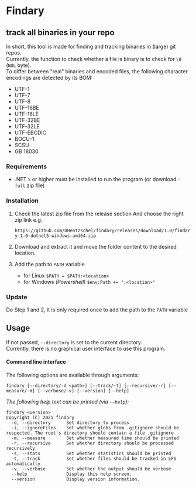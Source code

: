 # Findary
## track all binaries in your repo
In short, this tool is made for finding and tracking binaries in (large) git repos.  
Currently, the function to check whether a file is binary is to check for `\0` (`NUL` byte).  
To differ between "real" binaries and encoded files, the following character encodings are detected by its BOM:

  - UTF-1
  - UTF-7
  - UTF-8
  - UTF-16BE
  - UTF-16LE
  - UTF-32BE
  - UTF-32LE
  - UTF-EBCDIC
  - BOCU-1
  - SCSU
  - GB 18030
  

### Requirements  

- .NET `5` or higher must be installed to run the program (or download `-full` zip file)

### Installation
1. Check the latest zip file from the release section  And choose the right zip link e.g.  
  
    `https://github.com/DHentzschel/findary/releases/download/1.0/findary-1.0-dotnet5-windows-amd64.zip`
  
2. Download and extract it and move the folder content to the desired location.  
3. Add the path to `PATH` variable

    - for Linux `$PATH = $PATH:<location>`
    - for Windows _(Powershell)_ `$env:Path += ";<location>" `
 
### Update
Do Step 1 and 2, it is only required once to add the path to the `PATH` variable

## Usage
If not passed, `--directory` is set to the current directory.  
Currently, there is no graphical user interface to use this program.

#### Command line interface
The following options are available through arguments:  

`findary [--directory/-d <path>] [--track/-t] [--recursive/-r] [--measure/-m] [--verbose/-v] [--version] [--help]`


*The following help text can be printed (via `--help`):*  

    findary <version>
    Copyright (C) 2021 findary
      -d, --directory      Set directory to process
      -i, --ignoreFiles    Set whether globs from .gitignore should be respected. The root's directory should contain a file .gitignore
      -m, --measure        Set whether measured time should be printed
      -r, --recursive      Set whether directory should be processed recursively
      -s, --stats          Set whether statistics should be printed
      -t, --track          Set whether files should be tracked in LFS automatically
      -v, --verbose        Set whether the output should be verbose
      --help               Display this help screen.
      --version            Display version information.
